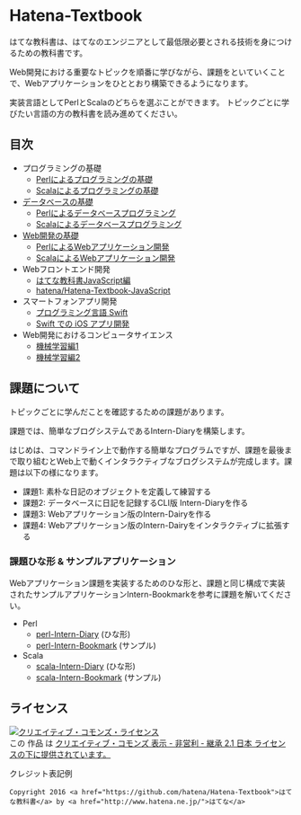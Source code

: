 Hatena-Textbook
===============

はてな教科書は、はてなのエンジニアとして最低限必要とされる技術を身につけるための教科書です。

Web開発における重要なトピックを順番に学びながら、課題をといていくことで、Webアプリケーションをひととおり構築できるようになります。

実装言語としてPerlとScalaのどちらを選ぶことができます。
トピックごとに学びたい言語の方の教科書を読み進めてください。

## 目次
- プログラミングの基礎
  - [Perlによるプログラミングの基礎](foundation-of-programming-perl.md)
  - [Scalaによるプログラミングの基礎](foundation-of-programming-scala.md)
- [データベースの基礎](database-programming.md)
  - [Perlによるデータベースプログラミング](database-programming-perl.md)
  - [Scalaによるデータベースプログラミング](database-programming-scala.md)
- [Web開発の基礎](web-application-development.md)
  - [PerlによるWebアプリケーション開発](web-application-development-perl.md)
  - [ScalaによるWebアプリケーション開発](web-application-development-scala.md)
- Webフロントエンド開発
  - [はてな教科書JavaScript編](https://hatena.github.io/Hatena-Textbook-JavaScript)
  - [hatena/Hatena-Textbook-JavaScript](https://github.com/hatena/Hatena-Textbook-JavaScript)
- スマートフォンアプリ開発
  - [プログラミング言語 Swift](swift-programming-language.md)
  - [Swift での iOS アプリ開発](swift-development-apps.md)
- Web開発におけるコンピュータサイエンス
  - [機械学習編1](http://developer.hatenastaff.com/entry/hatena-textbook-machine-learning-01-2016)
  - [機械学習編2](http://developer.hatenastaff.com/entry/hatena-textbook-machine-learning-02-2016)

## 課題について
トピックごとに学んだことを確認するための課題があります。

課題では、簡単なブログシステムであるIntern-Diaryを構築します。

はじめは、コマンドライン上で動作する簡単なプログラムですが、課題を最後まで取り組むとWeb上で動くインタラクティブなブログシステムが完成します。課題は以下の様になります。

- 課題1: 素朴な日記のオブジェクトを定義して練習する
- 課題2: データベースに日記を記録するCLI版 Intern-Diaryを作る
- 課題3: Webアプリケーション版のIntern-Dairyを作る
- 課題4: Webアプリケーション版のIntern-Dairyをインタラクティブに拡張する

### 課題ひな形 & サンプルアプリケーション
Webアプリケーション課題を実装するためのひな形と、課題と同じ構成で実装されたサンプルアプリケーションIntern-Bookmarkを参考に課題を解いてください。

- Perl
  - [perl-Intern-Diary](https://github.com/hatena/perl-Intern-Diary) (ひな形)
  - [perl-Intern-Bookmark](https://github.com/hatena/perl-Intern-Bookmark) (サンプル)
- Scala
  - [scala-Intern-Diary](https://github.com/hatena/scala-Intern-Diary) (ひな形)
  - [scala-Intern-Bookmark](https://github.com/hatena/scala-Intern-Bookmark) (サンプル)


## ライセンス
<a rel="license" href="http://creativecommons.org/licenses/by-nc-sa/2.1/jp/"><img alt="クリエイティブ・コモンズ・ライセンス" style="border-width:0" src="http://i.creativecommons.org/l/by-nc-sa/2.1/jp/88x31.png" /></a><br />この 作品 は <a rel="license" href="http://creativecommons.org/licenses/by-nc-sa/2.1/jp/">クリエイティブ・コモンズ 表示 - 非営利 - 継承 2.1 日本 ライセンスの下に提供されています。</a>

クレジット表記例
```
Copyright 2016 <a href="https://github.com/hatena/Hatena-Textbook">はてな教科書</a> by <a href="http://www.hatena.ne.jp/">はてな</a>
```
